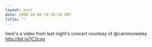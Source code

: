 ```yaml
---
layout: post
date: 2008-10-08 19:38:38 GMT
title: ""
---
```

here's a video from last night's concert courtesy of @cammcneeley http://bit.ly/1C2coo